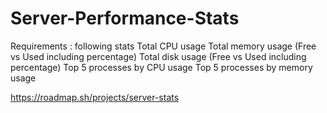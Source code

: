 # Server-Performance-Stats
Requirements : following stats 
          Total CPU usage 
          Total memory usage (Free vs Used including percentage) 
          Total disk usage (Free vs Used including percentage) 
          Top 5 processes by CPU usage 
          Top 5 processes by memory usage 

https://roadmap.sh/projects/server-stats
